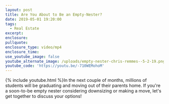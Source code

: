 ```yaml
---
layout: post
title: Are You About to Be an Empty-Nester?
date: 2019-05-01 19:20:00
tags:
  - Real Estate
excerpt:
enclosure:
pullquote:
enclosure_type: video/mp4
enclosure_time:
use_youtube_image: false
youtube_alternate_image: /uploads/empty-nester-chris-remmes--5-2-19.png
youtube_code: 'https://youtu.be/-710WEMohoM'
---
```


{% include youtube.html %}In the next couple of months, millions of students will be graduating and moving out of their parents home. If you're a soon-to-be empty nester considering downsizing or making a move, let's get together to discuss your options\!&nbsp;&nbsp;
